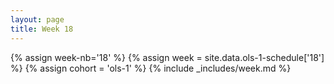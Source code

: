 ```yaml
---
layout: page
title: Week 18
---
```

<!-- Any modification of the content should be done in the _data/ols-1-schedule.yaml file -->
{% assign week-nb='18' %}
{% assign week = site.data.ols-1-schedule['18'] %}
{% assign cohort = 'ols-1' %}
{% include _includes/week.md %}
